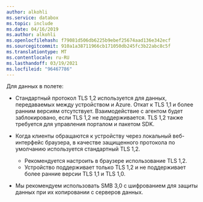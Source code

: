 ```yaml
---
author: alkohli
ms.service: databox
ms.topic: include
ms.date: 04/16/2019
ms.author: alkohli
ms.openlocfilehash: f79081d506db6225b9ebef25674aad136e342ecf
ms.sourcegitcommit: 910a1a38711966cb171050db245fc3b22abc8c5f
ms.translationtype: MT
ms.contentlocale: ru-RU
ms.lasthandoff: 03/19/2021
ms.locfileid: "96467786"
---
```

Для данных в полете:

- Стандартный протокол TLS 1,2 используется для данных, передаваемых между устройством и Azure. Откат к TLS 1,1 и более ранним версиям отсутствует. Взаимодействие с агентом будет заблокировано, если TLS 1,2 не поддерживается. TLS 1,2 также требуется для управления порталом и пакетом SDK.
- Когда клиенты обращаются к устройству через локальный веб-интерфейс браузера, в качестве защищенного протокола по умолчанию используется стандартный TLS 1,2.

  - Рекомендуется настроить в браузере использование TLS 1,2.
  - Устройство поддерживает только TLS 1,2 и не поддерживает более ранние версии TLS 1,1 и TLS 1,0.
- Мы рекомендуем использовать SMB 3,0 с шифрованием для защиты данных при их копировании с серверов данных.
